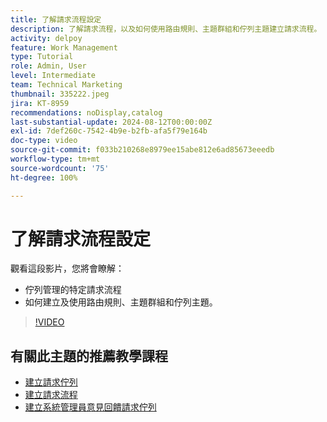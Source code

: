 ```yaml
---
title: 了解請求流程設定
description: 了解請求流程，以及如何使用路由規則、主題群組和佇列主題建立請求流程。
activity: delpoy
feature: Work Management
type: Tutorial
role: Admin, User
level: Intermediate
team: Technical Marketing
thumbnail: 335222.jpeg
jira: KT-8959
recommendations: noDisplay,catalog
last-substantial-update: 2024-08-12T00:00:00Z
exl-id: 7def260c-7542-4b9e-b2fb-afa5f79e164b
doc-type: video
source-git-commit: f033b210268e8979ee15abe812e6ad85673eeedb
workflow-type: tm+mt
source-wordcount: '75'
ht-degree: 100%

---
```


# 了解請求流程設定

觀看這段影片，您將會瞭解：

* 佇列管理的特定請求流程
* 如何建立及使用路由規則、主題群組和佇列主題。

>[!VIDEO](https://video.tv.adobe.com/v/335222/?quality=12&learn=on)

## 有關此主題的推薦教學課程

* [建立請求佇列](/help/manage-work/request-queues/create-a-request-queue.md)
* [建立請求流程](/help/manage-work/request-queues/create-a-request-flow.md)
* [建立系統管理員意見回饋請求佇列](/help/manage-work/request-queues/create-a-system-admin-feedback-request-queue.md)
